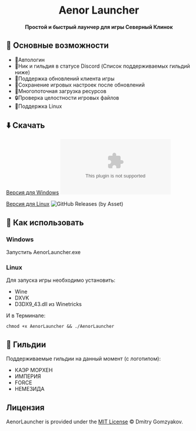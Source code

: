 <div align="center">
	<h1>Aenor Launcher</h1>
    <h4 align="center">
	   Простой и быстрый лаунчер для игры Северный Клинок
	</h4>
</div>

## 🎯 Основные возможности

* 🔑Автологин
* 👑Ник и гильдия в статусе Discord (Список поддерживаемых гильдий ниже)
* 🔄Поддержка обновлений клиента игры
* 💼Сохранение игровых настроек после обновлений
* 🚀Многопоточная загрузка ресурсов
* 🔒Проверка целостности игровых файлов
* 🐧Поддержка Linux

## ⬇️ Скачать 
[Версия для Windows](https://github.com/kyoto44/AenorLauncher/releases/download/v1.1.1-beta/AenorLauncher.exe) ![GitHub Releases (by Asset)](https://img.shields.io/github/downloads/kyoto44/AenorLauncher/v1.1.1-beta/AenorLauncher.exe?style=flat-square)

[Версия для Linux](https://github.com/kyoto44/AenorLauncher/releases/download/v1.1.1-beta/AenorLauncher) ![GitHub Releases (by Asset)](https://img.shields.io/github/downloads/kyoto44/AenorLauncher/v1.1.1-beta/AenorLauncher?style=flat-square)

## 👋 Как использовать

### Windows 
Запустить AenorLauncher.exe

### Linux
Для запуска игры необходимо установить: 
* Wine
* DXVK
* D3DX9_43.dll из Winetricks

И в Терминале: 
```
chmod +x AenorLauncher && ./AenorLauncher
```

## 👑 Гильдии
Поддерживаемые гильдии на данный момент (с логотипом): 
* КАЭР МОРХЕН
* ИМПЕРИЯ
* FORCE
* НЕМЕЗИДА

## Лицензия

AenorLauncher is provided under the [MIT License](https://github.com/kyoto44/AenorLauncher/blob/master/LICENSE) © Dmitry Gomzyakov.
